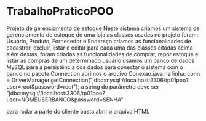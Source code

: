 # TrabalhoPraticoPOO
Projeto de gerenciamento de estoque
Neste sistema criamos um sistema de gerenciamento de estoque de uma loja
as classes usadas no projeto foram: Usuário, Produto, Fornecedor e Endereço
criamos as funcionalidades de cadastrar, excluir, listar e editar para cada uma das classes citadas acima
além destas, foram criadas as funcionalidades de comprar, repor estoque e listar as compras de um determinado usuário
usamos um banco de dados MySQL para a persistência dos dados
para conectar o sistema com o banco no pacote Connection abrimos o arquivo Conexao.java
na linha: conn = DriverManager.getConnection("jdbc:mysql://localhost:3306/tp01poo?user=root&password=root");
a string do parâmetro deve ser "jdbc:mysql://localhost:3306/tp01poo?user=NOMEUSERBANCO&password=SENHA"

para rodar a parte do cliente basta abrir o arquivo HTML
